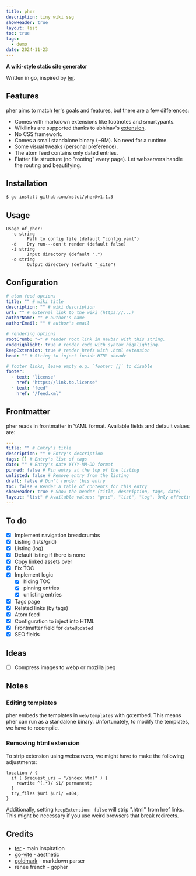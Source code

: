 ```yaml
---
title: pher
description: tiny wiki ssg
showHeader: true
layout: list
toc: true
tags:
  - demo
date: 2024-11-23
---
```


**A wiki-style static site generator**

Written in go, inspired by [ter](https://github.com/kkga/ter).

## Features

pher aims to match [ter](https://github.com/kkga/ter)'s goals and features, but
there are a few differences:

- Comes with markdown extensions like footnotes and smartypants.
- Wikilinks are supported thanks to abhinav's
  [extension](https://github.com/abhinav/goldmark-wikilink).
- No CSS framework.
- Comes a small standalone binary (~9M). No need for a runtime.
- Some visual tweaks (personal preference).
- The atom feed contains only dated entries.
- Flatter file structure (no "rooting" every page). Let webservers handle the
  routing and beautifying.

## Installation

```bash
$ go install github.com/mstcl/pher@v1.1.3
```

## Usage

```
Usage of pher:
  -c string
        Path to config file (default "config.yaml")
  -d    Dry run---don't render (default false)
  -i string
        Input directory (default ".")
  -o string
        Output directory (default "_site")
```

## Configuration

```yaml
# atom feed options
title: "" # wiki title
description: "" # wiki description
url: "" # external link to the wiki (https://...)
authorName: "" # author's name
authorEmail: "" # author's email

# rendering options
rootCrumb: "~" # render root link in navbar with this string.
codeHighlight: true # render code with syntax highlighting.
keepExtension: true # render hrefs with .html extension
head: "" # String to inject inside HTML <head>

# footer links, leave empty e.g. `footer: []` to disable
footer:
  - text: "license"
    href: "https://link.to.license"
  - text: "feed"
    href: "/feed.xml"
```

## Frontmatter

pher reads in frontmatter in YAML format. Available fields and default values
are:

```yaml
---
title: "" # Entry's title
description: "" # Entry's description
tags: [] # Entry's list of tags
date: "" # Entry's date YYYY-MM-DD format
pinned: false # Pin entry at the top of the listing
unlisted: false # Remove entry from the listing
draft: false # Don't render this entry
toc: false # Render a table of contents for this entry
showHeader: true # Show the header (title, description, tags, date)
layout: "list" # Available values: "grid", "list", "log". Only effective for index.md files.
---
```

## To do

- [x] Implement navigation breadcrumbs
- [x] Listing (lists/grid)
- [x] Listing (log)
- [x] Default listing if there is none
- [x] Copy linked assets over
- [x] Fix TOC
- [x] Implement logic
  - [x] hiding TOC
  - [x] pinning entries
  - [x] unlisting entries
- [x] Tags page
- [x] Related links (by tags)
- [x] Atom feed
- [x] Configuration to inject into HTML <head>
- [x] Frontmatter field for `dateUpdated`
- [x] SEO fields

## Ideas

- [ ] Compress images to webp or mozilla jpeg

## Notes

### Editing templates

pher embeds the templates in `web/templates` with go:embed. This means pher can
run as a standalone binary. Unfortunately, to modify the templates, we have to
recompile.

### Removing html extension

To strip extension using webservers, we might have to make the following
adjustments:

```nginx
location / {
  if ( $request_uri ~ "/index.html" ) {
    rewrite ^(.*)/ $1/ permanent;
  }
  try_files $uri $uri/ =404;
}
```

Additionally, setting `keepExtension: false` will strip ".html" from href
links. This might be necessary if you use weird browsers that break redirects.

## Credits

- [ter](https://github.com/kkga/ter) - main inspiration
- [go-vite](https://github.com/icyphox/go-vite) - aesthetic
- [goldmark](https://github.com/yuin/goldmark) - markdown parser
- renee french - gopher
